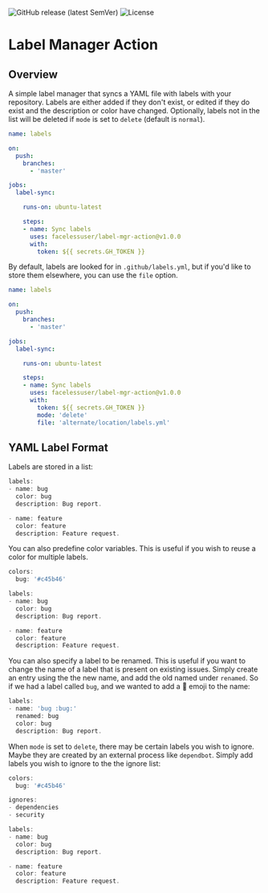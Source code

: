 ![GitHub release (latest SemVer)][latest-release]
![License][license-image-mit]

# Label Manager Action

## Overview

A simple label manager that syncs a YAML file with labels with your repository. Labels are either added if they don't
exist, or edited if they do exist and the description or color have changed. Optionally, labels not in the list will be
deleted if `mode` is set to `delete` (default is `normal`).

```yml
name: labels

on:
  push:
    branches:
      - 'master'

jobs:
  label-sync:

    runs-on: ubuntu-latest

    steps:
    - name: Sync labels
      uses: facelessuser/label-mgr-action@v1.0.0
      with:
        token: ${{ secrets.GH_TOKEN }}
```

By default, labels are looked for in `.github/labels.yml`, but if you'd like to store them elsewhere, you can use the
`file` option.

```yml
name: labels

on:
  push:
    branches:
      - 'master'

jobs:
  label-sync:

    runs-on: ubuntu-latest

    steps:
    - name: Sync labels
      uses: facelessuser/label-mgr-action@v1.0.0
      with:
        token: ${{ secrets.GH_TOKEN }}
        mode: 'delete'
        file: 'alternate/location/labels.yml'
```

## YAML Label Format

Labels are stored in a list:

```js
labels:
- name: bug
  color: bug
  description: Bug report.

- name: feature
  color: feature
  description: Feature request.

```

You can also predefine color variables. This is useful if you wish to reuse a color for multiple labels.

```js
colors:
  bug: '#c45b46'

labels:
- name: bug
  color: bug
  description: Bug report.

- name: feature
  color: feature
  description: Feature request.
```

You can also specify a label to be renamed. This is useful if you want to change the name of a label that is present on
existing issues. Simply create an entry using the the new name, and add the old named under `renamed`. So if we had
a label called `bug`, and we wanted to add a :bug: emoji to the name:

```js
labels:
- name: 'bug :bug:'
  renamed: bug
  color: bug
  description: Bug report.
```

When `mode` is set to `delete`, there may be certain labels you wish to ignore. Maybe they are created by an external
process like `dependbot`.  Simply add labels you wish to ignore to the the ignore list:

```js
colors:
  bug: '#c45b46'

ignores:
- dependencies
- security

labels:
- name: bug
  color: bug
  description: Bug report.

- name: feature
  color: feature
  description: Feature request.
```

[latest-release]: https://img.shields.io/github/v/release/facelessuser/label-mgr-action
[license-image-mit]: https://img.shields.io/badge/license-MIT-blue.svg
